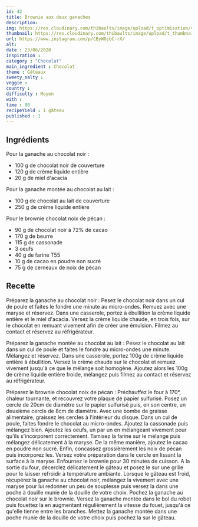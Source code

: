 ```yaml
---
id: 42
title: Brownie aux deux ganaches
description: 
img: https://res.cloudinary.com/thibaults/image/upload/t_optimisation/v1600517381/Recipes/20200623_brownie.jpg
thumbnail: https://res.cloudinary.com/thibaults/image/upload/t_thumbnail_josie/v1600517381/Recipes/20200623_brownie.jpg
url: https://www.instagram.com/p/CByWOjbC-rX/
alt: 
date : 23/06/2020
inspiration :
category : "Chocolat"
main_ingredient : Chocolat
theme : Gâteaux
sweety_salty : 
veggie : 
country :
difficulty : Moyen
with : 
time : 80
recipeYield : 1 gâteau
published : 1
---
```


## Ingrédients
Pour la ganache au chocolat noir :
 - 100 g de chocolat noir de couverture
 - 120 g de crème liquide entière
 - 20 g de miel d'acacia

Pour la ganache montée au chocolat au lait :
 - 100 g de chocolat au lait de couverture
 - 250 g de crème liquide entière

Pour le brownie chocolat noix de pécan :
 - 90 g de chocolat noir à 72% de cacao
 - 170 g de beurre
 - 115 g de cassonade
 - 3 oeufs
 - 40 g de farine T55
 - 10 g de cacao en poudre non sucré
 - 75 g de cerneaux de noix de pécan

## Recette
Préparez la ganache au chocolat noir :
Pesez le chocolat noir dans un cul de poule et faites le fondre une minute au micro-ondes. Remuez avec une maryse et réservez. Dans une casserole, portez à ébullition la crème liquide entière et le miel d'acacia. Versez la crème liquide chaude, en trois fois, sur le chocolat en remuant vivement afin de créer une émulsion. Filmez au contact et réservez au réfrigérateur.

Préparez la ganache montée au chocolat au lait :
Pesez le chocolat au lait dans un cul de poule et faites le fondre au micro-ondes une minute. Mélangez et réservez. Dans une casserole, portez 100g de crème liquide entière à ébullition. Versez la crème chaude sur le chocolat et remuez vivement jusqu'à ce que le mélange soit homogène. Ajoutez alors les 100g de crème liquide entière froide, mélangez puis filmez au contact et réservez au réfrigérateur. 

Préparez le brownie chocolat noix de pécan :
Préchauffez le four à 170°, chaleur tournante, et recouvrez votre plaque de papier sulfurisé. Posez un cercle de 20cm de diamètre sur le papier sulfurisé puis, en son centre, un deuxième cercle de 8cm de diamètre. Avec une bombe de graisse alimentaire, graissez les cercles à l'intérieur du disque. Dans un cul de poule, faites fondre le chocolat au micro-ondes. Ajoutez la cassonade puis mélangez bien. Ajoutez les oeufs, un par un en mélangeant vivement pour qu'ils s'incorporent correctement. Tamisez la farine sur le mélange puis mélangez délicatement à la maryse. De la même manière, ajoutez le cacao en poudre non sucré. Enfin, concassez grossièrement les noix de pécan puis incorporez les. Versez votre préparation dans le cercle en lissant la surface à la maryse. Enfournez le brownie pour 30 minutes de cuisson. A la sortie du four, décerclez délicatement le gâteau et posez le sur une grille pour le laisser refroidir à température ambiante. Lorsque le gâteau est froid, récupérez la ganache au chocolat noir, mélangez la vivement avec une maryse pour lui redonner un peu de souplesse puis versez la dans une poche à douille munie de la douille de votre choix. Pochez la ganache au chocolat noir sur le brownie. Versez la ganache montée dans le bol du robot puis fouettez la en augmentant régulièrement la vitesse du fouet, jusqu'à ce qu'elle tienne entre les branches. Mettez la ganache montée dans une poche munie de la douille de votre choix puis pochez la sur le gâteau.